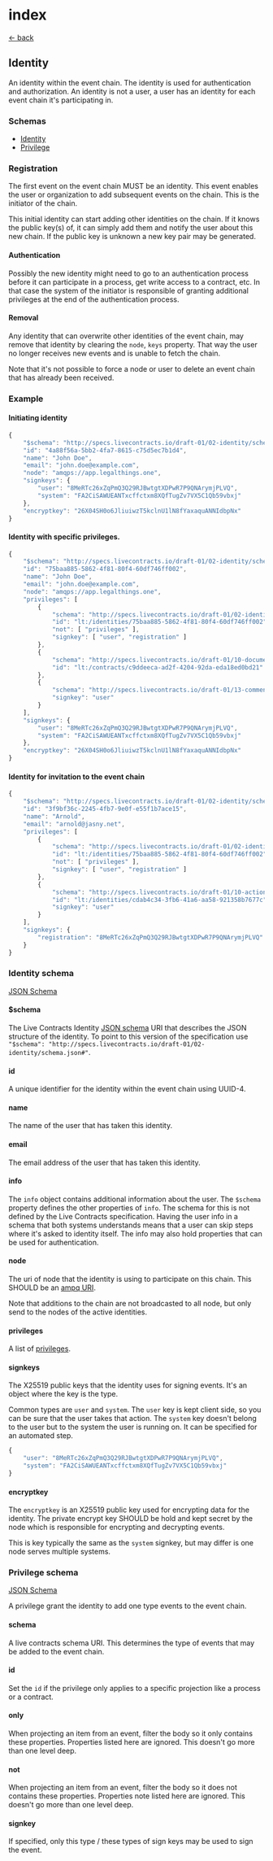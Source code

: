 # index

[← back](../)

## Identity

An identity within the event chain. The identity is used for authentication and authorization. An identity is not a user, a user has an identity for each event chain it's participating in.

### Schemas

* [Identity](index.md#identity-schema)
* [Privilege](index.md#privilege-schema)

### Registration

The first event on the event chain MUST be an identity. This event enables the user or organization to add subsequent events on the chain. This is the initiator of the chain.

This initial identity can start adding other identities on the chain. If it knows the public key\(s\) of, it can simply add them and notify the user about this new chain. If the public key is unknown a new key pair may be generated.

#### Authentication

Possibly the new identity might need to go to an authentication process before it can participate in a process, get write access to a contract, etc. In that case the system of the initiator is responsible of granting additional privileges at the end of the authentication process.

#### Removal

Any identity that can overwrite other identities of the event chain, may remove that identity by clearing the `node`, `keys` property. That way the user no longer receives new events and is unable to fetch the chain.

Note that it's not possible to force a node or user to delete an event chain that has already been received.

### Example

#### Initiating identity

```javascript
{
    "$schema": "http://specs.livecontracts.io/draft-01/02-identity/schema.json#",
    "id": "4a88f56a-5bb2-4fa7-8615-c75d5ec7b1d4",
    "name": "John Doe",
    "email": "john.doe@example.com",
    "node": "amqps://app.legalthings.one",
    "signkeys": {
        "user": "8MeRTc26xZqPmQ3Q29RJBwtgtXDPwR7P9QNArymjPLVQ",
        "system": "FA2CiSAWUEANTxcffctxm8XQfTugZv7VX5C1Qb59vbxj"
    },
    "encryptkey": "26X04SH0o6JliuiwzT5kclnU1lN8fYaxaquANNIdbpNx"
}
```

#### Identity with specific privileges.

```javascript
{
    "$schema": "http://specs.livecontracts.io/draft-01/02-identity/schema.json#",
    "id": "75baa885-5862-4f81-80f4-60df746ff002",
    "name": "John Doe",
    "email": "john.doe@example.com",
    "node": "amqps://app.legalthings.one",
    "privileges": [
        {
            "schema": "http://specs.livecontracts.io/draft-01/02-identity/schema.json#",
            "id": "lt:/identities/75baa885-5862-4f81-80f4-60df746ff002",
            "not": [ "privileges" ],
            "signkey": [ "user", "registration" ]
        },
        {
            "schema": "http://specs.livecontracts.io/draft-01/10-document/schema.json#",
            "id": "lt:/contracts/c9ddeeca-ad2f-4204-92da-eda18ed0bd21"
        },
        {
            "schema": "http://specs.livecontracts.io/draft-01/13-comment/schema.json#",
            "signkey": "user"
        }
    ],
    "signkeys": {
        "user": "8MeRTc26xZqPmQ3Q29RJBwtgtXDPwR7P9QNArymjPLVQ",
        "system": "FA2CiSAWUEANTxcffctxm8XQfTugZv7VX5C1Qb59vbxj"
    },
    "encryptkey": "26X04SH0o6JliuiwzT5kclnU1lN8fYaxaquANNIdbpNx"
}
```

#### Identity for invitation to the event chain

```javascript
{
    "$schema": "http://specs.livecontracts.io/draft-01/02-identity/schema.json#",
    "id": "3f9bf36c-2245-4fb7-9e0f-e55f1b7ace15",
    "name": "Arnold",
    "email": "arnold@jasny.net",
    "privileges": [
        {
            "schema": "http://specs.livecontracts.io/draft-01/02-identity/schema.json#",
            "id": "lt:/identities/75baa885-5862-4f81-80f4-60df746ff002",
            "not": [ "privileges" ],
            "signkey": [ "user", "registration" ]
        },
        {
            "schema": "http://specs.livecontracts.io/draft-01/10-action/schema.json#",
            "id": "lt:/identities/cdab4c34-3fb6-41a6-aa58-921358b7677c",
            "signkey": "user"
        }
    ],
    "signkeys": {
        "registration": "8MeRTc26xZqPmQ3Q29RJBwtgtXDPwR7P9QNArymjPLVQ"
    }
}
```

### Identity schema

[JSON Schema](https://github.com/legalthings/livecontracts-specs/tree/1f2cef267dfdf6fb694c3f8e878eb0af9a5cc284/02-identity/schema.json)

#### $schema

The Live Contracts Identity [JSON schema](http://json-schema.org) URI that describes the JSON structure of the identity. To point to this version of the specification use `"$schema": "http://specs.livecontracts.io/draft-01/02-identity/schema.json#"`.

#### id

A unique identifier for the identity within the event chain using UUID-4.

#### name

The name of the user that has taken this identity.

#### email

The email address of the user that has taken this identity.

#### info

The `info` object contains additional information about the user. The `$schema` property defines the other properties of `info`. The schema for this is not defined by the Live Contracts specification. Having the user info in a schema that both systems understands means that a user can skip steps where it's asked to identity itself. The info may also hold properties that can be used for authentication.

#### node

The uri of node that the identity is using to participate on this chain. This SHOULD be an [ampq URI](https://www.rabbitmq.com/uri-spec.html).

Note that additions to the chain are not broadcasted to all node, but only send to the nodes of the active identities.

#### privileges

A list of [privileges](index.md#privilege).

#### signkeys

The X25519 public keys that the identity uses for signing events. It's an object where the key is the type.

Common types are `user` and `system`. The `user` key is kept client side, so you can be sure that the user takes that action. The `system` key doesn't belong to the user but to the system the user is running on. It can be specified for an automated step.

```javascript
{
    "user": "8MeRTc26xZqPmQ3Q29RJBwtgtXDPwR7P9QNArymjPLVQ",
    "system": "FA2CiSAWUEANTxcffctxm8XQfTugZv7VX5C1Qb59vbxj"
}
```

#### encryptkey

The `encryptkey` is an X25519 public key used for encrypting data for the identity. The private encrypt key SHOULD be hold and kept secret by the node which is responsible for encrypting and decrypting events.

This is key typically the same as the `system` signkey, but may differ is one node serves multiple systems.

### Privilege schema

[JSON Schema](https://github.com/legalthings/livecontracts-specs/tree/1f2cef267dfdf6fb694c3f8e878eb0af9a5cc284/02-identity/schema.json#privilege)

A privilege grant the identity to add one type events to the event chain.

#### schema

A live contracts schema URI. This determines the type of events that may be added to the event chain.

#### id

Set the `id` if the privilege only applies to a specific projection like a process or a contract.

#### only

When projecting an item from an event, filter the body so it only contains these properties. Properties listed here are ignored. This doesn't go more than one level deep.

#### not

When projecting an item from an event, filter the body so it does not contains these properties. Properties note listed here are ignored. This doesn't go more than one level deep.

#### signkey

If specified, only this type / these types of sign keys may be used to sign the event.

